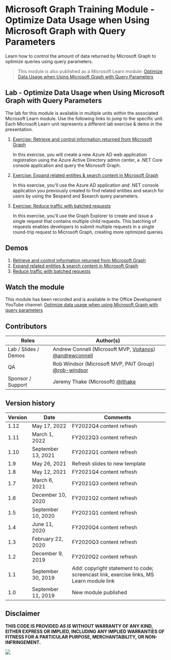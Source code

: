 # Microsoft Graph Training Module - Optimize Data Usage when Using Microsoft Graph with Query Parameters

Learn how to control the amount of data returned by Microsoft Graph to optimize queries using query parameters.

> This module is also published as a Microsoft Learn module: [Optimize Data Usage when Using Microsoft Graph with Query Parameters](https://docs.microsoft.com/learn/modules/optimize-data-usage)

## Lab - Optimize Data Usage when Using Microsoft Graph with Query Parameters

The lab for this module is available in multiple units within the associated Microsoft Learn module. Use the following links to jump to the specific unit. Each Microsoft Learn unit represents a different lab exercise & demo in the presentation.

1. [Exercise: Retrieve and control information returned from Microsoft Graph](https://docs.microsoft.com/learn/modules/optimize-data-usage/3-exercise-retrieve-control-information-returned-from-microsoft-graph)

   In this exercise, you will create a new Azure AD web application registration using the Azure Active Directory admin center, a .NET Core console application and query the Microsoft Graph.

1. [Exercise: Expand related entities & search content in Microsoft Graph](https://docs.microsoft.com/en-us/learn/modules/optimize-data-usage/5-exercise-expand-related-entities-search-content-microsoft-graph)

   In this exercise, you'll use the Azure AD application and .NET console application you previously created to find related entities and search for users by using the $expand and $search query parameters.

1. [Exercise: Reduce traffic with batched requests](https://docs.microsoft.com/en-us/learn/modules/optimize-data-usage/7-exercise-reduce-traffic-with-batched-requests)

   In this exercise, you'll use the Graph Explorer to create and issue a single request that contains multiple child requests. This batching of requests enables developers to submit multiple requests in a single round-trip request to Microsoft Graph, creating more optimized queries.

## Demos

1. [Retrieve and control information returned from Microsoft Graph](./demos/01-retrieve-control-data)
1. [Expand related entities & search content in Microsoft Graph](./demos/02-expand-related-enties-search)
1. [Reduce traffic with batched requests](./demos/03-reduce-traffic-batch)

## Watch the module

This module has been recorded and is available in the Office Development YouTube channel: [Optimize data usage when using Microsoft Graph with query parameters](https://youtube.com/playlist?list=PLWZJrkeLOrbaN6ec41NC27RsQW1VtRzsm)

## Contributors

| Roles                | Author(s)                                                                                                      |
| -------------------- | -------------------------------------------------------------------------------------------------------------- |
| Lab / Slides / Demos | Andrew Connell (Microsoft MVP, [Voitanos](//github.com/voitanos)) [@andrewconnell](//github.com/andrewconnell) |
| QA                   | Rob Windsor (Microsoft MVP, PAIT Group) [@rob-windsor](//github.com/rob-windsor)                               |
| Sponsor / Support    | Jeremy Thake (Microsoft) [@jthake](//github.com/jthake)                                                        |

## Version history

| Version |        Date        |                                        Comments                                         |
| ------- | ------------------ | --------------------------------------------------------------------------------------- |
| 1.12    | May 17, 2022       | FY2022Q4 content refresh                                                                |
| 1.11    | March 1, 2022      | FY2022Q3 content refresh                                                                |
| 1.10    | September 13, 2021 | FY2022Q1 content refresh                                                                |
| 1.9     | May 26, 2021       | Refresh slides to new template                                                          |
| 1.8     | May 12, 2021       | FY2021Q4 content refresh                                                                |
| 1.7     | March 6, 2021      | FY2021Q3 content refresh                                                                |
| 1.6     | December 10, 2020  | FY2021Q2 content refresh                                                                |
| 1.5     | September 10, 2020 | FY2021Q1 content refresh                                                                |
| 1.4     | June 11, 2020      | FY2020Q4 content refresh                                                                |
| 1.3     | February 22, 2020  | FY2020Q3 content refresh                                                                |
| 1.2     | December 9, 2019   | FY2020Q2 content refresh                                                                |
| 1.1     | September 30, 2019 | Add: copyright statement to code; screencast link, exercise links, MS Learn module link |
| 1.0     | September 11, 2019 | New module published                                                                    |

## Disclaimer

**THIS CODE IS PROVIDED _AS IS_ WITHOUT WARRANTY OF ANY KIND, EITHER EXPRESS OR IMPLIED, INCLUDING ANY IMPLIED WARRANTIES OF FITNESS FOR A PARTICULAR PURPOSE, MERCHANTABILITY, OR NON-INFRINGEMENT.**

<img src="https://telemetry.sharepointpnp.com/msgraph-training-optimize-data-usage" />
